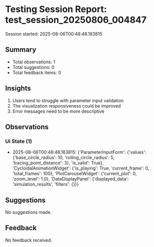 # Testing Session Report: test_session_20250806_004847

Session started: 2025-08-06T00:48:48.183815

## Summary

- Total observations: 1
- Total suggestions: 0
- Total feedback items: 0

## Insights

1. Users tend to struggle with parameter input validation
2. The visualization responsiveness could be improved
3. Error messages need to be more descriptive

## Observations

### Ui State (1)

- 2025-08-06T00:48:48.183815: {'ParameterInputForm': {'values': {'base_circle_radius': 10, 'rolling_circle_radius': 5, 'tracing_point_distance': 3}, 'is_valid': True}, 'CycloidalAnimationWidget': {'is_playing': True, 'current_frame': 0, 'total_frames': 100}, 'PlotCarouselWidget': {'current_plot': 0, 'zoom_level': 1.0}, 'DataDisplayPanel': {'displayed_data': 'simulation_results', 'filters': {}}}

## Suggestions

No suggestions made.

## Feedback

No feedback received.

